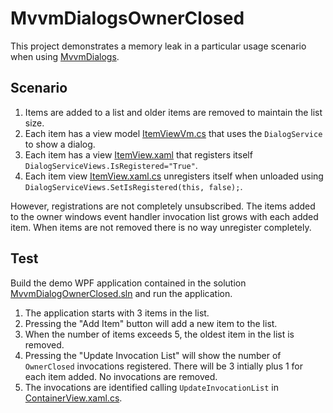 # MvvmDialogsOwnerClosed

This project demonstrates a memory leak in a particular usage scenario when using [MvvmDialogs](https://github.com/FantasticFiasco/mvvm-dialogs).

## Scenario

1. Items are added to a list and older items are removed to maintain the list size.
1. Each item has a view model [ItemViewVm.cs](MvvmDialogOwnerClosed/ItemVm.cs) that uses the `DialogService` to show a dialog.
1. Each item has a view [ItemView.xaml](MvvmDialogOwnerClosed/ItemView.xaml) that registers itself `DialogServiceViews.IsRegistered="True"`.
1. Each item view [ItemView.xaml.cs](MvvmDialogOwnerClosed/ItemView.xaml.cs) unregisters itself when unloaded using `DialogServiceViews.SetIsRegistered(this, false);`.

However, registrations are not completely unsubscribed. The items added to the owner windows event handler invocation list grows with each added item. When items are not removed there is no way unregister completely.

## Test

Build the demo WPF application contained in the solution [MvvmDialogOwnerClosed.sln](MvvmDialogOwnerClosed.sln) and run the application.

1. The application starts with 3 items in the list.
1. Pressing the "Add Item" button will add a new item to the list.
1. When the number of items exceeds 5, the oldest item in the list is removed.
1. Pressing the "Update Invocation List" will show the number of `OwnerClosed` invocations registered. There will be 3 intially plus 1 for each item added. No invocations are removed.
1. The invocations are identified calling `UpdateInvocationList` in [ContainerView.xaml.cs](MvvmDialogOwnerClosed/ContainerView.xaml.cs).
